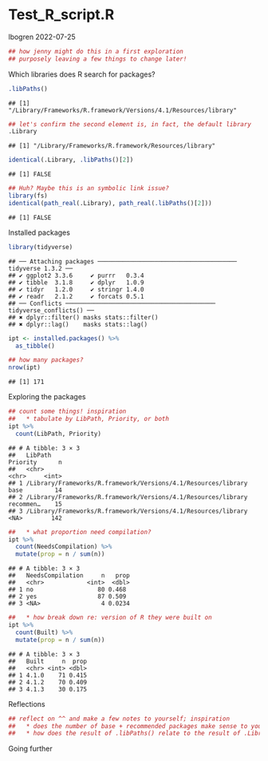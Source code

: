 Test_R\_script.R
================
lbogren
2022-07-25

``` r
## how jenny might do this in a first exploration
## purposely leaving a few things to change later!
```

Which libraries does R search for packages?

``` r
.libPaths()
```

    ## [1] "/Library/Frameworks/R.framework/Versions/4.1/Resources/library"

``` r
## let's confirm the second element is, in fact, the default library
.Library
```

    ## [1] "/Library/Frameworks/R.framework/Resources/library"

``` r
identical(.Library, .libPaths()[2])
```

    ## [1] FALSE

``` r
## Huh? Maybe this is an symbolic link issue?
library(fs)
identical(path_real(.Library), path_real(.libPaths()[2]))
```

    ## [1] FALSE

Installed packages

``` r
library(tidyverse)
```

    ## ── Attaching packages ─────────────────────────────────────── tidyverse 1.3.2 ──
    ## ✔ ggplot2 3.3.6     ✔ purrr   0.3.4
    ## ✔ tibble  3.1.8     ✔ dplyr   1.0.9
    ## ✔ tidyr   1.2.0     ✔ stringr 1.4.0
    ## ✔ readr   2.1.2     ✔ forcats 0.5.1
    ## ── Conflicts ────────────────────────────────────────── tidyverse_conflicts() ──
    ## ✖ dplyr::filter() masks stats::filter()
    ## ✖ dplyr::lag()    masks stats::lag()

``` r
ipt <- installed.packages() %>%
  as_tibble()

## how many packages?
nrow(ipt)
```

    ## [1] 171

Exploring the packages

``` r
## count some things! inspiration
##   * tabulate by LibPath, Priority, or both
ipt %>%
  count(LibPath, Priority)
```

    ## # A tibble: 3 × 3
    ##   LibPath                                                        Priority      n
    ##   <chr>                                                          <chr>     <int>
    ## 1 /Library/Frameworks/R.framework/Versions/4.1/Resources/library base         14
    ## 2 /Library/Frameworks/R.framework/Versions/4.1/Resources/library recommen…    15
    ## 3 /Library/Frameworks/R.framework/Versions/4.1/Resources/library <NA>        142

``` r
##   * what proportion need compilation?
ipt %>%
  count(NeedsCompilation) %>%
  mutate(prop = n / sum(n))
```

    ## # A tibble: 3 × 3
    ##   NeedsCompilation     n   prop
    ##   <chr>            <int>  <dbl>
    ## 1 no                  80 0.468 
    ## 2 yes                 87 0.509 
    ## 3 <NA>                 4 0.0234

``` r
##   * how break down re: version of R they were built on
ipt %>%
  count(Built) %>%
  mutate(prop = n / sum(n))
```

    ## # A tibble: 3 × 3
    ##   Built     n  prop
    ##   <chr> <int> <dbl>
    ## 1 4.1.0    71 0.415
    ## 2 4.1.2    70 0.409
    ## 3 4.1.3    30 0.175

Reflections

``` r
## reflect on ^^ and make a few notes to yourself; inspiration
##   * does the number of base + recommended packages make sense to you?
##   * how does the result of .libPaths() relate to the result of .Library?
```

Going further
